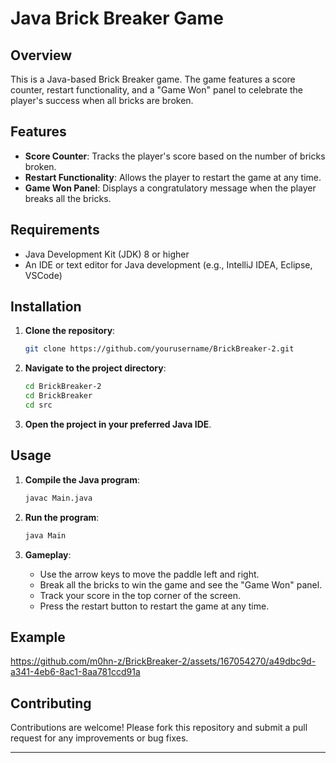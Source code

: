 # Java Brick Breaker Game

## Overview

This is a Java-based Brick Breaker game. The game features a score counter, restart functionality, and a "Game Won" panel to celebrate the player's success when all bricks are broken.

## Features

- **Score Counter**: Tracks the player's score based on the number of bricks broken.
- **Restart Functionality**: Allows the player to restart the game at any time.
- **Game Won Panel**: Displays a congratulatory message when the player breaks all the bricks.

## Requirements

- Java Development Kit (JDK) 8 or higher
- An IDE or text editor for Java development (e.g., IntelliJ IDEA, Eclipse, VSCode)

## Installation

1. **Clone the repository**:
   ```sh
   git clone https://github.com/yourusername/BrickBreaker-2.git
   ```

2. **Navigate to the project directory**:
   ```sh
   cd BrickBreaker-2
   cd BrickBreaker
   cd src
   ```

3. **Open the project in your preferred Java IDE**.

## Usage

1. **Compile the Java program**:
   ```sh
   javac Main.java
   ```

2. **Run the program**:
   ```sh
   java Main
   ```

3. **Gameplay**:
   - Use the arrow keys to move the paddle left and right.
   - Break all the bricks to win the game and see the "Game Won" panel.
   - Track your score in the top corner of the screen.
   - Press the restart button to restart the game at any time.

## Example


https://github.com/m0hn-z/BrickBreaker-2/assets/167054270/a49dbc9d-a341-4eb6-8ac1-8aa781ccd91a


## Contributing

Contributions are welcome! Please fork this repository and submit a pull request for any improvements or bug fixes.



---


